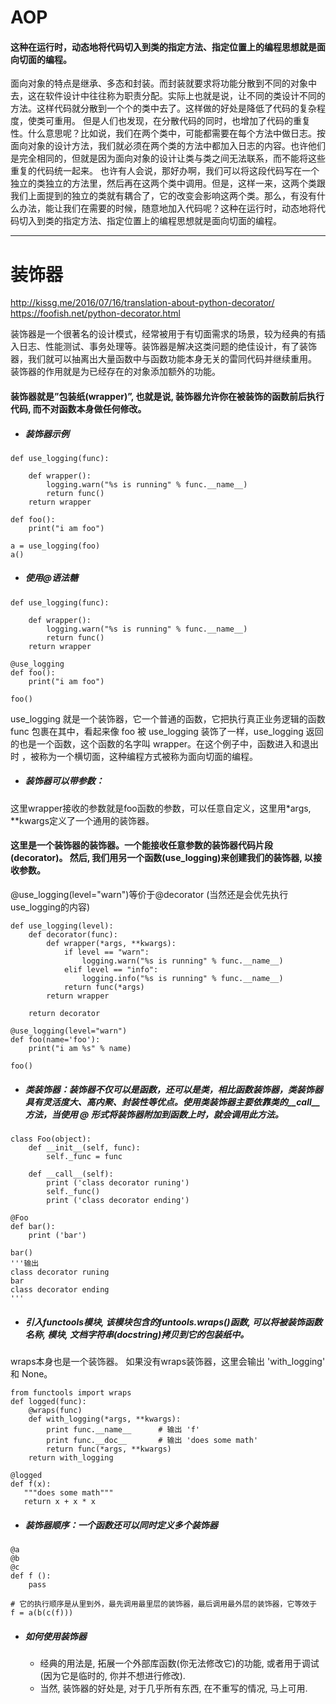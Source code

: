 # AOP
#### 这种在运行时，动态地将代码切入到类的指定方法、指定位置上的编程思想就是面向切面的编程。
面向对象的特点是继承、多态和封装。而封装就要求将功能分散到不同的对象中去，这在软件设计中往往称为职责分配。实际上也就是说，让不同的类设计不同的方法。这样代码就分散到一个个的类中去了。这样做的好处是降低了代码的复杂程度，使类可重用。
但是人们也发现，在分散代码的同时，也增加了代码的重复性。什么意思呢？比如说，我们在两个类中，可能都需要在每个方法中做日志。按面向对象的设计方法，我们就必须在两个类的方法中都加入日志的内容。也许他们是完全相同的，但就是因为面向对象的设计让类与类之间无法联系，而不能将这些重复的代码统一起来。    也许有人会说，那好办啊，我们可以将这段代码写在一个独立的类独立的方法里，然后再在这两个类中调用。但是，这样一来，这两个类跟我们上面提到的独立的类就有耦合了，它的改变会影响这两个类。那么，有没有什么办法，能让我们在需要的时候，随意地加入代码呢？这种在运行时，动态地将代码切入到类的指定方法、指定位置上的编程思想就是面向切面的编程。

---
# 装饰器
http://kissg.me/2016/07/16/translation-about-python-decorator/
https://foofish.net/python-decorator.html

装饰器是一个很著名的设计模式，经常被用于有切面需求的场景，较为经典的有插入日志、性能测试、事务处理等。装饰器是解决这类问题的绝佳设计，有了装饰器，我们就可以抽离出大量函数中与函数功能本身无关的雷同代码并继续重用。
装饰器的作用就是为已经存在的对象添加额外的功能。

#### 装饰器就是”包装纸(wrapper)”, 也就是说, 装饰器允许你在被装饰的函数前后执行代码, 而不对函数本身做任何修改。

* ##### 装饰器示例

```
def use_logging(func):

    def wrapper():
        logging.warn("%s is running" % func.__name__)
        return func()
    return wrapper

def foo():
    print("i am foo")

a = use_logging(foo)
a()
```

* ##### 使用@语法糖

```
def use_logging(func):

    def wrapper():
        logging.warn("%s is running" % func.__name__)
        return func()
    return wrapper

@use_logging
def foo():
    print("i am foo")

foo()
```
use_logging 就是一个装饰器，它一个普通的函数，它把执行真正业务逻辑的函数 func 包裹在其中，看起来像 foo 被 use_logging 装饰了一样，use_logging 返回的也是一个函数，这个函数的名字叫 wrapper。在这个例子中，函数进入和退出时 ，被称为一个横切面，这种编程方式被称为面向切面的编程。

* ##### 装饰器可以带参数：
这里wrapper接收的参数就是foo函数的参数，可以任意自定义，这里用*args, **kwargs定义了一个通用的装饰器。
#### 这里是一个装饰器的装饰器。一个能接收任意参数的装饰器代码片段(decorator)。 然后, 我们用另一个函数(use_logging)来创建我们的装饰器, 以接收参数。
@use_logging(level="warn")等价于@decorator (当然还是会优先执行use_logging的内容)

```
def use_logging(level):
    def decorator(func):
        def wrapper(*args, **kwargs):
            if level == "warn":
                logging.warn("%s is running" % func.__name__)
            elif level == "info":
                logging.info("%s is running" % func.__name__)
            return func(*args)
        return wrapper

    return decorator

@use_logging(level="warn")
def foo(name='foo'):
    print("i am %s" % name)

foo()
```

* ##### 类装饰器：装饰器不仅可以是函数，还可以是类，相比函数装饰器，类装饰器具有灵活度大、高内聚、封装性等优点。使用类装饰器主要依靠类的__call__方法，当使用 @ 形式将装饰器附加到函数上时，就会调用此方法。

```
class Foo(object):
    def __init__(self, func):
        self._func = func

    def __call__(self):
        print ('class decorator runing')
        self._func()
        print ('class decorator ending')

@Foo
def bar():
    print ('bar')

bar()
'''输出
class decorator runing
bar
class decorator ending
'''
```

* ##### 引入functools模块, 该模块包含的funtools.wraps()函数, 可以将被装饰函数名称, 模块, 文档字符串(docstring)拷贝到它的包装纸中。
wraps本身也是一个装饰器。
如果没有wraps装饰器，这里会输出 'with_logging' 和 None。

```
from functools import wraps
def logged(func):
    @wraps(func)
    def with_logging(*args, **kwargs):
        print func.__name__      # 输出 'f'
        print func.__doc__       # 输出 'does some math'
        return func(*args, **kwargs)
    return with_logging

@logged
def f(x):
   """does some math"""
   return x + x * x

```

* ##### 装饰器顺序：一个函数还可以同时定义多个装饰器

```
@a
@b
@c
def f ():
    pass

# 它的执行顺序是从里到外，最先调用最里层的装饰器，最后调用最外层的装饰器，它等效于
f = a(b(c(f)))
```

* ##### 如何使用装饰器
    + 经典的用法是, 拓展一个外部库函数(你无法修改它)的功能, 或者用于调试(因为它是临时的, 你并不想进行修改).
    + 当然, 装饰器的好处是, 对于几乎所有东西, 在不重写的情况, 马上可用.